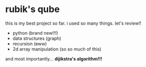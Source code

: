 # rubik's qube

this is my best project so far.  i used so many things.  let's review!!

- python (brand new!!!)
- data structures (graph)
- recursion (eww)
- 2d array manipulation (so so much of this)

and most importantly... **dijikstra's algorithm!!!**
